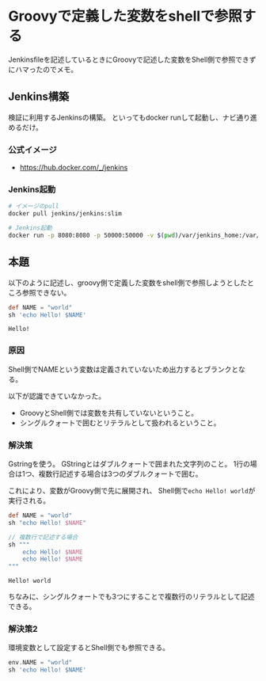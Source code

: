 # Groovyで定義した変数をshellで参照する
Jenkinsfileを記述しているときにGroovyで記述した変数をShell側で参照できずにハマったのでメモ。

## Jenkins構築
検証に利用するJenkinsの構築。
といってもdocker runして起動し、ナビ通り進めるだけ。

### 公式イメージ
- https://hub.docker.com/_/jenkins

### Jenkins起動
```sh
# イメージのpull
docker pull jenkins/jenkins:slim

# Jenkins起動
docker run -p 8080:8080 -p 50000:50000 -v $(pwd)/var/jenkins_home:/var/jenkins_home jenkins/jenkins:slim
```

## 本題
以下のように記述し、groovy側で定義した変数をshell側で参照しようとしたところ参照できない。

```groovy
def NAME = "world"
sh 'echo Hello! $NAME'
```
```log
Hello! 
```

### 原因
Shell側でNAMEという変数は定義されていないため出力するとブランクとなる。

以下が認識できていなかった。
- GroovyとShell側では変数を共有していないということ。
- シングルクォートで囲むとリテラルとして扱われるということ。

### 解決策
Gstringを使う。
GStringとはダブルクォートで囲まれた文字列のこと。
1行の場合は1つ、複数行記述する場合は3つのダブルクォートで囲む。

これにより、変数がGroovy側で先に展開され、
Shell側で`echo Hello! world`が実行される。

```groovy
def NAME = "world"
sh "echo Hello! $NAME"

// 複数行で記述する場合
sh """
    echo Hello! $NAME
    echo Hello! $NAME
"""
```
```log
Hello! world
```
ちなみに、シングルクォートでも3つにすることで複数行のリテラルとして記述できる。

### 解決策2
環境変数として設定するとShell側でも参照できる。
```groovy
env.NAME = "world"
sh 'echo Hello! $NAME'
```
